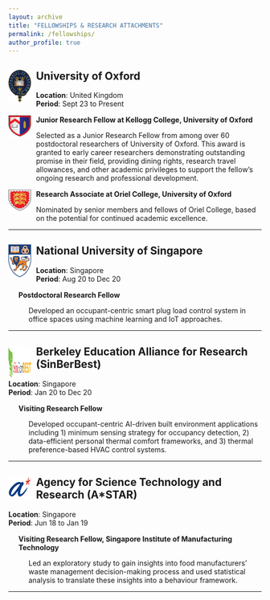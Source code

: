 ```yaml
---
layout: archive
title: "FELLOWSHIPS & RESEARCH ATTACHMENTS"
permalink: /fellowships/
author_profile: true
---
```

<div>
  <img align="left" width="45" height="65" src="/images/oxford-logo2.png" style="margin-right: 10px"> 
  <h2>University of Oxford</h2>
</div>

**Location**: United Kingdom<br>
**Period**: Sept 23 to Present<br>

<div style="margin-top: 15px;">
  <img align="left" width="45" height="45" src="/images/kellogg-logo.svg" style="margin-right: 10px"> 
  <strong>Junior Research Fellow at Kellogg College, University of Oxford </strong>
  <p style="margin-left: 55px;">
    Selected as a Junior Research Fellow from among over 60 postdoctoral researchers of University of Oxford. This award is granted
    to early career researchers demonstrating outstanding promise in their field, providing dining rights, research travel allowances,
    and other academic privileges to support the fellow’s ongoing research and professional development.
  </p>
</div>

<div style="margin-top: 15px;">
  <img align="left" width="45" height="45" src="/images/oriel-logo.png" style="margin-right: 10px"> 
  <strong>Research Associate at Oriel College, University of Oxford</strong>
  <p style="margin-left: 55px;">
    Nominated by senior members and fellows of Oriel College, based on the potential for continued academic excellence.
  </p>
</div>

---

<div>
  <img align="left" width="45" height="65" src="/images/nus-logo.png" style="margin-right: 10px"> 
  <h2>National University of Singapore</h2>
</div>

<strong>Location</strong>: Singapore<br>
<strong>Period</strong>: Aug 20 to Dec 20<br>

<div style="margin-left: 20px; margin-top: 15px;">
  <strong>Postdoctoral Research Fellow</strong>
  <p style="margin-left: 20px;">
    Developed an occupant-centric smart plug load control system in office spaces using machine learning and IoT approaches.
  </p>
</div>

---

<div>
  <img align="left" width="45" height="65" src="/images/sinberbest.jpg" style="margin-right: 10px"> 
  <h2>Berkeley Education Alliance for Research (SinBerBest)</h2>
</div>

<strong>Location</strong>: Singapore<br>
<strong>Period</strong>: Jan 20 to Dec 20<br>

<div style="margin-left: 20px; margin-top: 15px;">
  <strong>Visiting Research Fellow</strong>
  <p style="margin-left: 20px;">
    Developed occupant-centric AI-driven built environment applications including 1) minimum sensing strategy for occupancy detection, 2) data-efficient personal thermal comfort frameworks, and 3) thermal preference-based HVAC control systems. 
  </p>
</div>

---

<div>
  <img align="left" width="45" height="45" src="/images/astar.jpg" style="margin-right: 10px"> 
  <h2>Agency for Science Technology and Research (A*STAR)</h2>
</div>

<strong>Location</strong>: Singapore<br>
<strong>Period</strong>: Jun 18 to Jan 19<br>

<div style="margin-left: 20px; margin-top: 15px;">
  <strong>Visiting Research Fellow, Singapore Institute of Manufacturing Technology</strong>
  <p style="margin-left: 20px;">
    Led an exploratory study to gain insights into food manufacturers’ waste management decision-making process and used statistical analysis to translate these insights into a behaviour framework.
  </p>
</div>

---









